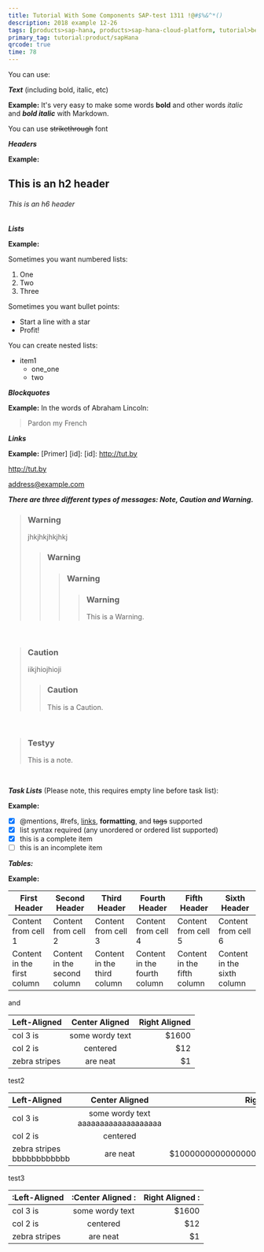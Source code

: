 ```yaml
---
title: Tutorial With Some Components SAP-test 1311 !@#$%&^*()
description: 2018 example 12-26
tags: [products>sap-hana, products>sap-hana-cloud-platform, tutorial>beginner]
primary_tag: tutorial:product/sapHana
qrcode: true
time: 78
---
```



You can use:



***Text*** (including bold, italic, etc)

  **Example:** 
It's very easy to make some words **bold** and other words *italic* and ***bold italic*** with Markdown.

You can use ~~strikethrough~~ font

***Headers***

  **Example:** 
## This is an h2 header 
###### This is an h6 header

***Lists***

  **Example:** 
  
Sometimes you want numbered lists:

1. One
2. Two 
3. Three

Sometimes you want bullet points:

* Start a line with a star
* Profit!

You can create nested lists: 

* item1
    * one_one
    * two

***Blockquotes***

  **Example:** 
In the words of Abraham Lincoln:
> Pardon my French

***Links***

  **Example:** 
[Primer] [id]:
[id]: http://tut.by

<http://tut.by>

<address@example.com>

***There are three different types of messages: Note, Caution and Warning.***

>### Warning
>jhkjhkjhkjhkj
>>### Warning
>>>### Warning
>>>>### Warning
>>>>This is a Warning. 

&nbsp;

>### Caution
>iikjhiojhioji
>>### Caution
>>This is a Caution. 

&nbsp;

>### Testyy
>This is a note. 

&nbsp;


***Task Lists*** (Please note, this requires empty line before task list):

  **Example:** 
  
- [x] @mentions, #refs, [links](), **formatting**, and ~~tags~~ supported
- [x] list syntax required (any unordered or ordered list supported)
- [x] this is a complete item
- [ ] this is an incomplete item

***Tables:***

  **Example:** 

First Header | Second Header | Third Header | Fourth Header | Fifth Header | Sixth Header
------------ | ------------- | ------------ | ------------- | -------------| -------------
Content from cell 1 | Content from cell 2 | Content from cell 3 | Content from cell 4 | Content from cell 5 | Content from cell 6
Content in the first column | Content in the second column | Content in the third column | Content in the fourth column | Content in the fifth column | Content in the sixth column


and

| Left-Aligned      | Center Aligned      | Right Aligned     |
| :---------------- |:-------------------:| -----------------:|
| col 3 is          | some wordy text     | $1600             |
| col 2 is          | centered            |$12                |
| zebra stripes     | are neat            |$1                 |


test2

| Left-Aligned      | Center Aligned      | Right Aligned     |
| :---------------- |:-------------------:| -----------------:|
| col 3 is          | some wordy text aaaaaaaaaaaaaaaaaaa    | $1600             |
| col 2 is          | centered            |$12                |
| zebra stripes  bbbbbbbbbbbb  | are neat            |$100000000000000000000000                 |

test3


| :Left-Aligned     |:Center Aligned     :|Right Aligned     :|
| :---------------- |:-------------------:| -----------------:|
| col 3 is          | some wordy text     | $1600             |
| col 2 is          | centered            |$12                |
| zebra stripes     | are neat            |$1                 |


